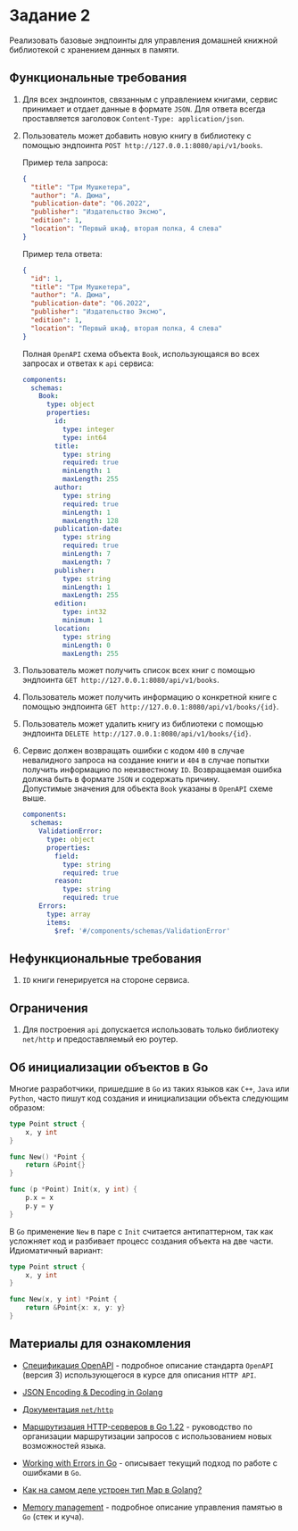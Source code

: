 # Задание 2

Реализовать базовые эндпоинты для управления домашней книжной библиотекой
с хранением данных в памяти.

## Функциональные требования

1. Для всех эндпоинтов, связанным с управлением книгами, сервис принимает
   и отдает данные в формате `JSON`. Для ответа всегда проставляется заголовок
   `Content-Type: application/json`.

1. Пользователь может добавить новую книгу в библиотеку с помощью
   эндпоинта `POST http://127.0.0.1:8080/api/v1/books`.

   Пример тела запроса:

   ```json
   {
     "title": "Три Мушкетера",
     "author": "А. Дюма",
     "publication-date": "06.2022",
     "publisher": "Издательство Эксмо",
     "edition": 1,
     "location": "Первый шкаф, вторая полка, 4 слева"
   }
   ```

   Пример тела ответа:

   ```json
   {
     "id": 1,
     "title": "Три Мушкетера",
     "author": "А. Дюма",
     "publication-date": "06.2022",
     "publisher": "Издательство Эксмо",
     "edition": 1,
     "location": "Первый шкаф, вторая полка, 4 слева"
   }
   ```

   Полная `OpenAPI` схема объекта `Book`, использующаяся во всех запросах и
   ответах к `api` сервиса:

   ```yaml
   components:
     schemas:
       Book:
         type: object
         properties:
           id:
             type: integer
             type: int64
           title:
             type: string
             required: true
             minLength: 1
             maxLength: 255
           author:
             type: string
             required: true
             minLength: 1
             maxLength: 128
           publication-date:
             type: string
             required: true
             minLength: 7
             maxLength: 7
           publisher:
             type: string
             minLength: 1
             maxLength: 255
           edition:
             type: int32
             minimum: 1
           location:
             type: string
             minLength: 0
             maxLength: 255
   ```

1. Пользователь может получить список всех книг с помощью
   эндпоинта `GET http://127.0.0.1:8080/api/v1/books`.

1. Пользователь может получить информацию о конкретной книге с помощью
   эндпоинта `GET http://127.0.0.1:8080/api/v1/books/{id}`.

1. Пользователь может удалить книгу из библиотеки с помощью
   эндпоинта `DELETE http://127.0.0.1:8080/api/v1/books/{id}`.

1. Сервис должен возвращать ошибки с кодом `400` в случае
   невалидного запроса на создание книги и `404` в случае попытки
   получить информацию по неизвестному `ID`. Возвращаемая ошибка должна
   быть в формате `JSON` и содержать причину.  
   Допустимые значения для объекта `Book` указаны в `OpenAPI` схеме выше.

   ```yaml
   components:
     schemas:
       ValidationError:
         type: object
         properties:
           field:
             type: string
             required: true
           reason:
             type: string
             required: true
       Errors:
         type: array
         items:
           $ref: '#/components/schemas/ValidationError'
   ```

## Нефункциональные требования

1. `ID` книги генерируется на стороне сервиса.

## Ограничения

1. Для построения `api` допускается использовать только библиотеку `net/http`
   и предоставляемый ею роутер.

## Об инициализации объектов в Go

Многие разработчики, пришедшие в `Go` из таких языков как `C++`, `Java` или
`Python`, часто пишут код создания и инициализации объекта следующим образом:

```go
type Point struct {
    x, y int
}

func New() *Point {
    return &Point{}
}

func (p *Point) Init(x, y int) {
    p.x = x
    p.y = y
}
```

В `Go` применение `New` в паре с `Init` считается антипаттерном, так как
усложняет код и разбивает процесс создания объекта на две части. Идиоматичный
вариант:

```go
type Point struct {
    x, y int
}

func New(x, y int) *Point {
    return &Point{x: x, y: y}
}
```

## Материалы для ознакомления

- [Спецификация OpenAPI](https://spec.openapis.org/oas/latest.html) - подробное
  описание стандарта `OpenAPI` (версия 3) использующегося в курсе для описания
  `HTTP API`.

- [JSON Encoding & Decoding in Golang](https://www.youtube.com/watch?v=Vr63uGL7NrU)

- [Документация `net/http`](https://pkg.go.dev/net/http)

- [Маршрутизация HTTP-серверов в Go 1.22](https://habr.com/ru/articles/768034/) -
  руководство по организации маршрутизации запросов с использованием новых
  возможностей языка.

- [Working with Errors in Go](https://go.dev/blog/go1.13-errors) - описывает
  текущий подход по работе с ошибками в `Go`.

- [Как на самом деле устроен тип Map в Golang?](https://youtu.be/P_SXTUiA-9Y?si=1whw5Ecjyw7Ef71t)

- [Memory management](https://go101.org/article/memory-block.html) - подробное
  описание управления памятью в `Go` (стек и куча).
